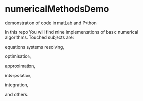 # numericalMethodsDemo
demonstration of code in matLab and Python

In this repo You will find mine implementations of basic numerical algorithms.
Touched subjects are:
  
  equations systems resolving,
  
  optimisation,
  
  approximation,
  
  interpolation,
  
  integration,

and others.
